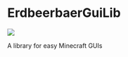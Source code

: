 # ErdbeerbaerGuiLib
![](https://cf.way2muchnoise.eu/versions/For%20MC_332522_latest.svg)

A library for easy Minecraft GUIs
